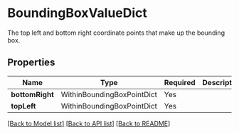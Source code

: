 # BoundingBoxValueDict

The top left and bottom right coordinate points that make up the bounding box.


## Properties
| Name | Type | Required | Description |
| ------------ | ------------- | ------------- | ------------- |
**bottomRight** | WithinBoundingBoxPointDict | Yes |  |
**topLeft** | WithinBoundingBoxPointDict | Yes |  |


[[Back to Model list]](../../README.md#documentation-for-models) [[Back to API list]](../../README.md#documentation-for-api-endpoints) [[Back to README]](../../README.md)
